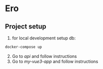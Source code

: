 # Ero

## Project setup

1. for local development setup db:
```bash
docker-compose up
```

2. Go to *api* and follow instructions
3. Go to *my-vue3-app* and follow instructions
